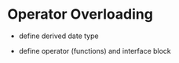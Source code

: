 # Operator Overloading

* define derived date type

* define operator (functions) and interface block
